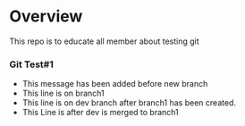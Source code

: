 # Overview
This repo is to educate all member about testing git

### Git Test#1
- This message has been added before new branch
- This line is on branch1
- This line is on dev branch after branch1 has been created.
- This Line is after dev is merged to branch1